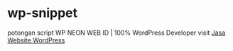 # wp-snippet
potongan script WP
NEON WEB ID | 100% WordPress Developer
visit [Jasa Website WordPress](https://neon.web.id)
